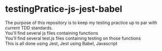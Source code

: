 # testingPratice-js-jest-babel

<p>
    The purpose of this repository is to keep my testing practice up to par with current TDD standards.
    <br>
    You'll find several js files containing functions
    <br>
    You'll find several test.js files containing testing on those functions
    <br>
    This is all done using Jest, Jest using Babel, Javascript
</p>